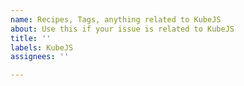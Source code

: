 ```yaml
---
name: Recipes, Tags, anything related to KubeJS
about: Use this if your issue is related to KubeJS
title: ''
labels: KubeJS
assignees: ''

---
```



